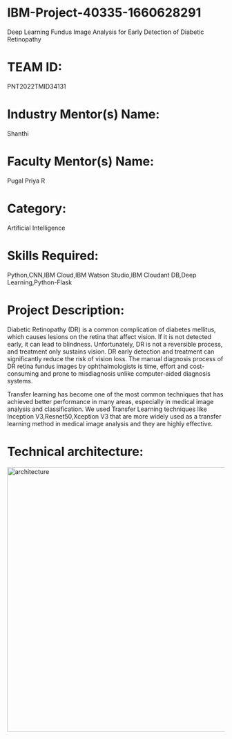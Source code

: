 # IBM-Project-40335-1660628291
Deep Learning Fundus Image Analysis for Early Detection of Diabetic Retinopathy

# TEAM ID:
 PNT2022TMID34131

# Industry Mentor(s) Name: 
Shanthi

# Faculty Mentor(s) Name: 
Pugal Priya R

# Category: 
Artificial Intelligence 

# Skills Required: 

Python,CNN,IBM Cloud,IBM Watson Studio,IBM Cloudant DB,Deep Learning,Python-Flask

# Project Description:

Diabetic Retinopathy (DR) is a common complication of diabetes mellitus, which causes lesions on the retina that affect vision. If it is not detected early, it can lead to blindness. Unfortunately, DR is not a reversible process, and treatment only sustains vision. DR early detection and treatment can significantly reduce the risk of vision loss. The manual diagnosis process of DR retina fundus images by ophthalmologists is time, effort and cost-consuming and prone to misdiagnosis unlike computer-aided diagnosis systems. 

Transfer learning has become one of the most common techniques that has achieved better performance in many areas, especially in medical image analysis and classification. We used Transfer Learning techniques like Inception V3,Resnet50,Xception V3 that are more widely used as a transfer learning method in medical image analysis and they are highly effective.

# Technical architecture:

<img width="612" alt="architecture" src="https://user-images.githubusercontent.com/113440248/202141970-42f72103-c0f6-45cf-b065-4f246dedcbbb.png">
